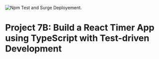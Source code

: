 ![Npm Test and Surge Deployement.](https://github.com/Translucent504/reacttimer/workflows/Npm%20Test%20and%20Surge%20Deployement./badge.svg)
# Project 7B: Build a React Timer App using TypeScript with Test-driven Development

